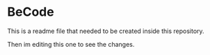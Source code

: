# BeCode

This is a readme file 
that needed to be created 
inside this repository.

Then im editing this one to see the changes. 
